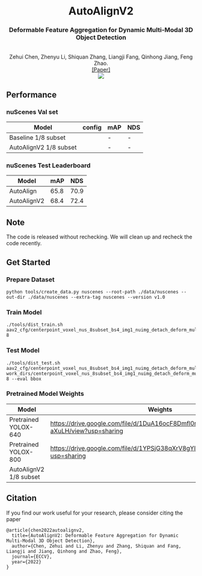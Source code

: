 <div align="center">
<h1> AutoAlignV2 </h1>
<h3>Deformable Feature Aggregation for Dynamic Multi-Modal 3D Object Detection</h3>
<br>Zehui Chen, Zhenyu Li, Shiquan Zhang, Liangji Fang, Qinhong Jiang, Feng Zhao. 
<br>

<div><a href="https://arxiv.org/abs/2207.10316">[Paper] </a></div> 

<center>
<img src='figs/framework.png'>
</center>

</div>

## Performance

### nuScenes Val set
| Model | config | mAP | NDS |
| - | - | - | - |
| Baseline 1/8 subset | | - | - |
| AutoAlignV2 1/8 subset | | - | - |

### nuScenes Test Leaderboard
| Model | mAP | NDS |
| -|-|-|
| AutoAlign |  65.8  |  70.9  |
| AutoAlignV2 | 68.4 | 72.4|

## Note

The code is released without rechecking. We will clean up and recheck the code recently.

## Get Started

### Prepare Dataset
```
python tools/create_data.py nuscenes --root-path ./data/nuscenes --out-dir ./data/nuscenes --extra-tag nuscenes --version v1.0
```

### Train Model
```
./tools/dist_train.sh aav2_cfg/centerpoint_voxel_nus_8subset_bs4_img1_nuimg_detach_deform_multipts.py 8
```

### Test Model
```
./tools/dist_test.sh aav2_cfg/centerpoint_voxel_nus_8subset_bs4_img1_nuimg_detach_deform_multipts.py work_dirs/centerpoint_voxel_nus_8subset_bs4_img1_nuimg_detach_deform_multipts/epoch_20.pth 8 --eval bbox
```

### Pretrained Model Weights
| Model | Weights |
| - | -|
|Pretrained YOLOX-640 | https://drive.google.com/file/d/1DuA16ocF8Dmfl0nC3NNSKG_Yqq-aXuLH/view?usp=sharing |
|Pretrained YOLOX-800 | https://drive.google.com/file/d/1YPSjG38qXrV8gYlq5FuhQCjfRIUvhaju/view?usp=sharing |
| AutoAlignV2 1/8 subset| |


## Citation
If you find our work useful for your research, please consider citing the paper
```
@article{chen2022autoalignv2,
  title={AutoAlignV2: Deformable Feature Aggregation for Dynamic Multi-Modal 3D Object Detection},
  author={Chen, Zehui and Li, Zhenyu and Zhang, Shiquan and Fang, Liangji and Jiang, Qinhong and Zhao, Feng},
  journal={ECCV},
  year={2022}
}
```